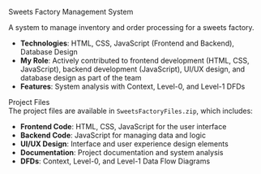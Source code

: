  Sweets Factory Management System

A system to manage inventory and order processing for a sweets factory.

- **Technologies**: HTML, CSS, JavaScript (Frontend and Backend), Database Design  
- **My Role**: Actively contributed to frontend development (HTML, CSS, JavaScript), backend development (JavaScript), UI/UX design, and database design as part of the team  
- **Features**: System analysis with Context, Level-0, and Level-1 DFDs  

 Project Files  
The project files are available in `SweetsFactoryFiles.zip`, which includes:  
- **Frontend Code**: HTML, CSS, JavaScript for the user interface  
- **Backend Code**: JavaScript for managing data and logic  
- **UI/UX Design**: Interface and user experience design elements  
- **Documentation**: Project documentation and system analysis  
- **DFDs**: Context, Level-0, and Level-1 Data Flow Diagrams  
